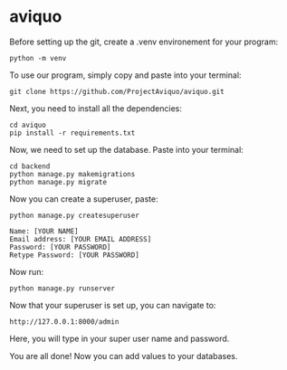 # aviquo

Before setting up the git, create a .venv environement for your program:

	python -m venv

To use our program, simply copy and paste into your terminal:

	git clone https://github.com/ProjectAviquo/aviquo.git

Next, you need to install all the dependencies:

	cd aviquo
	pip install -r requirements.txt

Now, we need to set up the database. Paste into your terminal:
	
	cd backend
	python manage.py makemigrations
	python manage.py migrate

Now you can create a superuser, paste:

	python manage.py createsuperuser

	Name: [YOUR NAME]
	Email address: [YOUR EMAIL ADDRESS]
	Password: [YOUR PASSWORD]
	Retype Password: [YOUR PASSWORD]

Now run:

	python manage.py runserver

Now that your superuser is set up, you can navigate to:

	http://127.0.0.1:8000/admin

Here, you will type in your super user name and password.

You are all done! Now you can add values to your databases.
